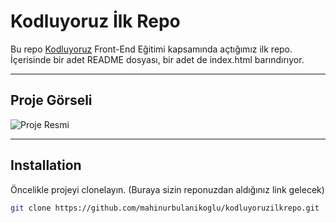 # Kodluyoruz İlk Repo

Bu repo [Kodluyoruz](https://www.kodluyoruz.org) Front-End Eğitimi kapsamında açtığımız ilk repo.  
İçerisinde bir adet README dosyası, bir adet de index.html barındırıyor.

---

## Proje Görseli

![Proje Resmi](github.png)

---

## Installation

Öncelikle projeyi clonelayın. (Buraya sizin reponuzdan aldığınız link gelecek)

```bash
git clone https://github.com/mahinurbulanikoglu/kodluyoruzilkrepo.git
